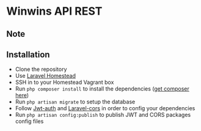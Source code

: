 Winwins API REST
============================

## Note


## Installation
- Clone the repository 
- Use [Laravel Homestead](http://laravel.com/docs/5.0/homestead)
- SSH in to your Homestead Vagrant box
- Run `php composer install` to install the dependencies ([get composer here](http://getcomposer.org/download/))
- Run `php artisan migrate` to setup the database
- Follow [Jwt-auth](https://github.com/tymondesigns/jwt-auth) and [Laravel-cors](https://github.com/barryvdh/laravel-cors) in order to config your dependencies
- Run `php artisan config:publish` to publish JWT and CORS packages config files

